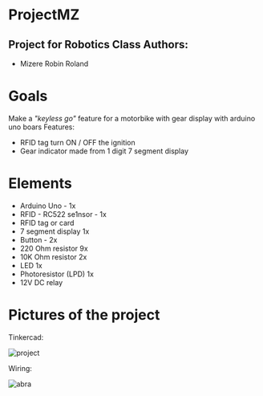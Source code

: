 # ProjectMZ 
Project for Robotics Class
Authors:
  -
  - Mizere Robin Roland

# Goals
Make a _"keyless go"_ feature for a motorbike with gear display with arduino uno boars
Features:
- RFID tag turn ON / OFF the ignition
- Gear indicator made from 1 digit 7 segment display

# Elements
- Arduino Uno - 1x
- RFID - RC522 se1nsor - 1x
- RFID tag or card
- 7 segment display 1x
- Button - 2x
- 220 Ohm resistor 9x
- 10K Ohm resistor 2x
- LED 1x
- Photoresistor (LPD) 1x
- 12V DC relay
# Pictures of the project
Tinkercad:

![project](https://github.com/MizereRobin/ProjectMZ/assets/145005391/4d7699a8-7a85-45d5-aeac-54b43f795b5f)

Wiring:


![abra](https://github.com/MizereRobin/ProjectMZ/assets/145005391/eaf00e64-cfad-4169-b709-575211537e12)

